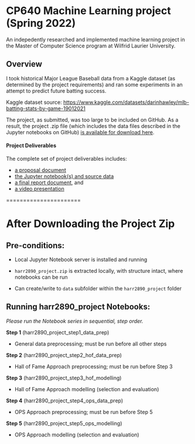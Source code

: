 # CP640 Machine Learning project (Spring 2022)

An indepedently researched and implemented machine learning project in the Master of Computer Science program at Wilfrid Laurier University.

## Overview

I took historical Major League Baseball data from a Kaggle dataset (as determined by the project requirements) and ran some experiments in an attempt to predict future batting success.

Kaggle dataset source: https://www.kaggle.com/datasets/darinhawley/mlb-batting-stats-by-game-19012021

The project, as submitted, was too large to be included on GitHub. As a result, the project .zip file (which includes the data files described in the Jupyter notebooks on GitHub) [is available for download here](https://donnajharris.xyz/cp640s22fp/harr2890_project.zip).

#### Project Deliverables

The complete set of project deliverables includes:

- [a proposal document](#)
- [the Jupyter notebook(s) and source data](https://donnajharris.xyz/cp640s22fp/harr2890_project.zip)
- [a final report document](#), and
- [a video presentation](https://youtu.be/etkXKaxtyuI)

======================

# After Downloading the Project Zip

## Pre-conditions:

- Local Jupyter Notebook server is installed and running

- `harr2890_project.zip` is extracted locally, with structure intact, where notebooks can be run

- Can create/write to `data` subfolder within the `harr2890_project` folder

## Running harr2890_project Notebooks:

_Please run the Notebook series in sequential, step order._

**Step 1** (harr2890_project_step1_data_prep)

- General data preprocessing; must be run before all other steps

**Step 2** (harr2890_project_step2_hof_data_prep)

- Hall of Fame Approach preprocessing; must be run before Step 3

**Step 3** (harr2890_project_step3_hof_modelling)

- Hall of Fame Approach modelling (selection and evaluation)

**Step 4** (harr2890_project_step4_ops_data_prep)

- OPS Approach preprocessing; must be run before Step 5

**Step 5** (harr2890_project_step5_ops_modelling)

- OPS Approach modelling (selection and evaluation)
